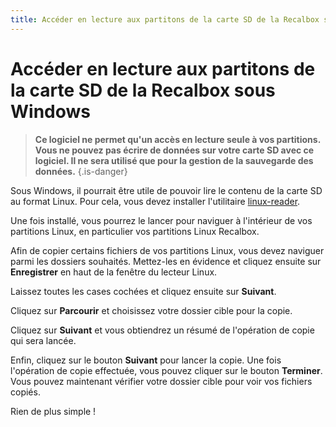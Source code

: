 ```yaml
---
title: Accéder en lecture aux partitons de la carte SD de la Recalbox sous Windows
---
```


# Accéder en lecture aux partitons de la carte SD de la Recalbox sous Windows


>**Ce logiciel ne permet qu'un accès en lecture seule à vos partitions. Vous ne pouvez pas écrire de données sur votre carte SD avec ce logiciel. Il ne sera utilisé que pour la gestion de la sauvegarde des données.**
{.is-danger}

Sous Windows, il pourrait être utile de pouvoir lire le contenu de la carte SD au format Linux. Pour cela, vous devez installer l'utilitaire [linux-reader](http://www.diskinternals.com/linux-reader/).

Une fois installé, vous pourrez le lancer pour naviguer à l'intérieur de vos partitions Linux, en particulier vos partitions Linux Recalbox.

Afin de copier certains fichiers de vos partitions Linux, vous devez naviguer parmi les dossiers souhaités. Mettez-les en évidence et cliquez ensuite sur **Enregistrer** en haut de la fenêtre du lecteur Linux.

Laissez toutes les cases cochées et cliquez ensuite sur **Suivant**.

Cliquez sur **Parcourir** et choisissez votre dossier cible pour la copie.

Cliquez sur **Suivant** et vous obtiendrez un résumé de l'opération de copie qui sera lancée.

Enfin, cliquez sur le bouton **Suivant** pour lancer la copie. Une fois l'opération de copie effectuée, vous pouvez cliquer sur le bouton **Terminer**. Vous pouvez maintenant vérifier votre dossier cible pour voir vos fichiers copiés.

Rien de plus simple !

